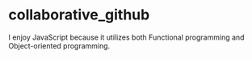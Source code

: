 # collaborative_github
I enjoy JavaScript because it utilizes both Functional programming and Object-oriented programming.